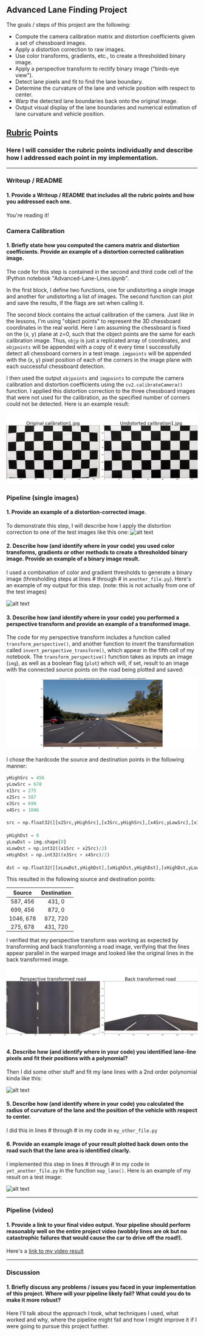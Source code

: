 ## Advanced Lane Finding Project


The goals / steps of this project are the following:

* Compute the camera calibration matrix and distortion coefficients given a set of chessboard images.
* Apply a distortion correction to raw images.
* Use color transforms, gradients, etc., to create a thresholded binary image.
* Apply a perspective transform to rectify binary image ("birds-eye view").
* Detect lane pixels and fit to find the lane boundary.
* Determine the curvature of the lane and vehicle position with respect to center.
* Warp the detected lane boundaries back onto the original image.
* Output visual display of the lane boundaries and numerical estimation of lane curvature and vehicle position.

[//]: # (Image References)

[chess_undistorted]: ./output_images/calibration1_undistorted.png "Undistorted"
[test_image]: ./test_images/test3.jpg "Road Transformed"
[chess_undistorted]: ./output_images/calibration1_undistorted.png "Undistorted"

[image3]: ./examples/binary_combo_example.jpg "Binary Example"

[src_points]: ./output_images/transform_road_src_lines.png "Src Points"
[warp_example]: ./output_images/transform_road_and_invert.png "Warp Example"

[image5]: ./examples/color_fit_lines.jpg "Fit Visual"
[image6]: ./examples/example_output.jpg "Output"
[video1]: ./project_video.mp4 "Video"

## [Rubric](https://review.udacity.com/#!/rubrics/571/view) Points

### Here I will consider the rubric points individually and describe how I addressed each point in my implementation.  

---

### Writeup / README

#### 1. Provide a Writeup / README that includes all the rubric points and how you addressed each one.

You're reading it!

### Camera Calibration

#### 1. Briefly state how you computed the camera matrix and distortion coefficients. Provide an example of a distortion corrected calibration image.

The code for this step is contained in the second and third code cell of the IPython notebook "Advanced-Lane-Lines.ipynb".

In the first block, I define two functions, one for undistorting a single image and another for undistorting a list of images. The second function can plot and save the results, if the flags are set when calling it.

The second block contains the actual calibration of the camera. Just like in the lessons, I'm using "object points" to represent the 3D chessboard coordinates in the real world. Here I am assuming the chessboard is fixed on the (x, y) plane at z=0, such that the object points are the same for each calibration image.  Thus, `objp` is just a replicated array of coordinates, and `objpoints` will be appended with a copy of it every time I successfully detect all chessboard corners in a test image.  `imgpoints` will be appended with the (x, y) pixel position of each of the corners in the image plane with each successful chessboard detection.  

I then used the output `objpoints` and `imgpoints` to compute the camera calibration and distortion coefficients using the `cv2.calibrateCamera()` function. I applied this distortion correction to the three chessboard images that were not used for the calibration, as the specified number of corners could not be detected. Here is an example result: 

![alt text][chess_undistorted]


### Pipeline (single images)

#### 1. Provide an example of a distortion-corrected image.

To demonstrate this step, I will describe how I apply the distortion correction to one of the test images like this one:
![alt text][test_image]

#### 2. Describe how (and identify where in your code) you used color transforms, gradients or other methods to create a thresholded binary image.  Provide an example of a binary image result.

I used a combination of color and gradient thresholds to generate a binary image (thresholding steps at lines # through # in `another_file.py`).  Here's an example of my output for this step.  (note: this is not actually from one of the test images)

![alt text][image3]

#### 3. Describe how (and identify where in your code) you performed a perspective transform and provide an example of a transformed image.

The code for my perspective transform includes a function called `transform_perspective()`, and another function to invert the transformation called `invert_perspective_transform()`, which appear in the fifth cell of my notebook. The `transform_perspective()` function takes as inputs an image (`img`), as well as a boolean flag (`plot`) which will, if set, result to an image with the connected source points on the road being plotted and saved:

![alt text][src_points]

I chose the hardcode the source and destination points in the following manner:

```python
yHighSrc = 456
yLowSrc = 678
x1Src = 275
x2Src = 587
x3Src = 699
x4Src = 1046

src = np.float32([[x2Src,yHighSrc],[x3Src,yHighSrc],[x4Src,yLowSrc],[x1Src,yLowSrc]])

yHighDst = 0
yLowDst = img.shape[0]
xLowDst = np.int32((x1Src + x2Src)/2)
xHighDst = np.int32((x3Src + x4Src)/2)

dst = np.float32([[xLowDst,yHighDst],[xHighDst,yHighDst],[xHighDst,yLowDst],[xLowDst,yLowDst]])
```

This resulted in the following source and destination points:

| Source        | Destination   | 
|:-------------:|:-------------:| 
| 587, 456      | 431, 0        | 
| 699, 456      | 872, 0        |
| 1046, 678     | 872, 720      |
| 275, 678      | 431, 720      |

I verified that my perspective transform was working as expected by transforming and back transforming a road image, verifying that the lines appear parallel in the warped image and looked like the original lines in the back transformed image.

![alt text][warp_example]

#### 4. Describe how (and identify where in your code) you identified lane-line pixels and fit their positions with a polynomial?

Then I did some other stuff and fit my lane lines with a 2nd order polynomial kinda like this:

![alt text][image5]

#### 5. Describe how (and identify where in your code) you calculated the radius of curvature of the lane and the position of the vehicle with respect to center.

I did this in lines # through # in my code in `my_other_file.py`

#### 6. Provide an example image of your result plotted back down onto the road such that the lane area is identified clearly.

I implemented this step in lines # through # in my code in `yet_another_file.py` in the function `map_lane()`.  Here is an example of my result on a test image:

![alt text][image6]

---

### Pipeline (video)

#### 1. Provide a link to your final video output.  Your pipeline should perform reasonably well on the entire project video (wobbly lines are ok but no catastrophic failures that would cause the car to drive off the road!).

Here's a [link to my video result](./project_video.mp4)

---

### Discussion

#### 1. Briefly discuss any problems / issues you faced in your implementation of this project.  Where will your pipeline likely fail?  What could you do to make it more robust?

Here I'll talk about the approach I took, what techniques I used, what worked and why, where the pipeline might fail and how I might improve it if I were going to pursue this project further.  
